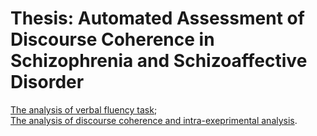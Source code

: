 # Thesis: Automated Assessment of Discourse Coherence in Schizophrenia and Schizoaffective Disorder
[The analysis of verbal fluency task](https://github.com/flying-bear/thesis/tree/master/verbal%20fluency);<br>
[The analysis of discourse coherence and intra-exeprimental analysis](https://github.com/flying-bear/thesis/tree/master/coherence).
